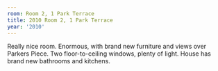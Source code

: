 ```yaml
---
room: Room 2, 1 Park Terrace
title: 2010 Room 2, 1 Park Terrace
year: '2010'
---
```


Really nice room. Enormous, with brand new furniture and views over Parkers Piece. Two floor-to-ceiling windows, plenty of light. House has brand new bathrooms and kitchens.